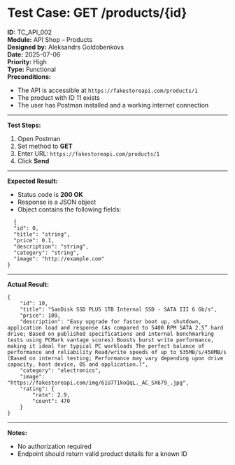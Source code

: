 # Test Case: GET /products/{id}

**ID:** TC_API_002  
**Module:** API Shop – Products  
**Designed by:** Aleksandrs Goldobenkovs  
**Date:** 2025-07-06  
**Priority:** High  
**Type:** Functional  
**Preconditions:**  
- The API is accessible at `https://fakestoreapi.com/products/1`  
- The product with ID 11 exists  
- The user has Postman installed and a working internet connection

---

**Test Steps:**

1. Open Postman  
2. Set method to **GET**  
3. Enter URL: `https://fakestoreapi.com/products/1`  
4. Click **Send**

---

**Expected Result:**  
- Status code is **200 OK**  
- Response is a JSON object  
- Object contains the following fields:
```
  {
  "id": 0,
  "title": "string",
  "price": 0.1,
  "description": "string",
  "category": "string",
  "image": "http://example.com"
}
```
---

**Actual Result:**  
```
{
    "id": 10,
    "title": "SanDisk SSD PLUS 1TB Internal SSD - SATA III 6 Gb/s",
    "price": 109,
    "description": "Easy upgrade for faster boot up, shutdown, application load and response (As compared to 5400 RPM SATA 2.5” hard drive; Based on published specifications and internal benchmarking tests using PCMark vantage scores) Boosts burst write performance, making it ideal for typical PC workloads The perfect balance of performance and reliability Read/write speeds of up to 535MB/s/450MB/s (Based on internal testing; Performance may vary depending upon drive capacity, host device, OS and application.)",
    "category": "electronics",
    "image": "https://fakestoreapi.com/img/61U7T1koQqL._AC_SX679_.jpg",
    "rating": {
        "rate": 2.9,
        "count": 470
    }
}
```
---

**Notes:**  
- No authorization required  
- Endpoint should return valid product details for a known ID
 
